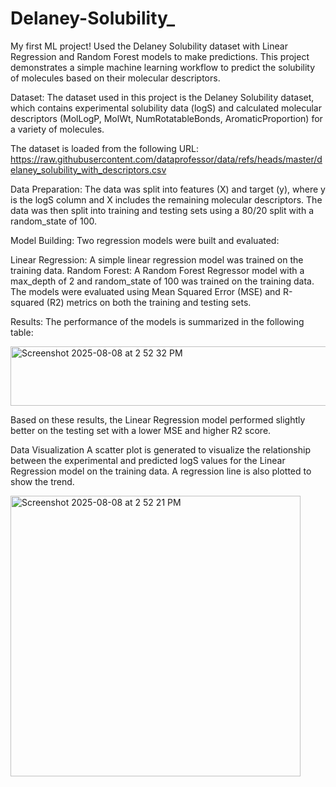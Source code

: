 # Delaney-Solubility_
My first ML project! Used the Delaney Solubility dataset with Linear Regression and Random Forest models to make predictions. 
This project demonstrates a simple machine learning workflow to predict the solubility of molecules based on their molecular descriptors.

Dataset:
The dataset used in this project is the Delaney Solubility dataset, which contains experimental solubility data (logS) and calculated molecular descriptors (MolLogP, MolWt, NumRotatableBonds, AromaticProportion) for a variety of molecules.

The dataset is loaded from the following URL: https://raw.githubusercontent.com/dataprofessor/data/refs/heads/master/delaney_solubility_with_descriptors.csv

Data Preparation:
The data was split into features (X) and target (y), where y is the logS column and X includes the remaining molecular descriptors. The data was then split into training and testing sets using a 80/20 split with a random_state of 100.

Model Building:
Two regression models were built and evaluated:

Linear Regression: A simple linear regression model was trained on the training data.
Random Forest: A Random Forest Regressor model with a max_depth of 2 and random_state of 100 was trained on the training data.
The models were evaluated using Mean Squared Error (MSE) and R-squared (R2) metrics on both the training and testing sets.

Results:
The performance of the models is summarized in the following table:

<img width="543" height="95" alt="Screenshot 2025-08-08 at 2 52 32 PM" src="https://github.com/user-attachments/assets/5e739ee7-d22d-47cb-b8e3-f691b90cc751" />

Based on these results, the Linear Regression model performed slightly better on the testing set with a lower MSE and higher R2 score.

Data Visualization
A scatter plot is generated to visualize the relationship between the experimental and predicted logS values for the Linear Regression model on the training data. A regression line is also plotted to show the trend.

<img width="464" height="449" alt="Screenshot 2025-08-08 at 2 52 21 PM" src="https://github.com/user-attachments/assets/694994ed-7cec-46cb-95fb-281d612607d7" />

